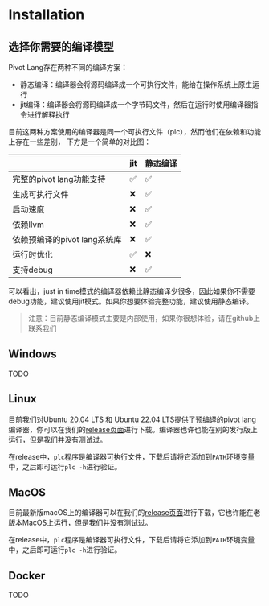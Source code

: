 # Installation

## 选择你需要的编译模型

Pivot Lang存在两种不同的编译方案：
- 静态编译：编译器会将源码编译成一个可执行文件，能给在操作系统上原生运行
- jit编译：编译器会将源码编译成一个字节码文件，然后在运行时使用编译器指令进行解释执行

目前这两种方案使用的编译器是同一个可执行文件（plc），然而他们在依赖和功能上存在一些差别，
下方是一个简单的对比图：  



|                              | jit | 静态编译 |
| ---------------------------- | --- | -------- |
| 完整的pivot lang功能支持     | ✅   | ✅         |
| 生成可执行文件               | ❌   | ✅        |
| 启动速度                     | ❌   | ✅        |
| 依赖llvm                     | ❌   | ✅        |
| 依赖预编译的pivot lang系统库 | ❌   | ✅        |
| 运行时优化                   | ✅   | ❌        |
| 支持debug                    | ❌   | ✅        |

可以看出，just in time模式的编译器依赖比静态编译少很多，因此如果你不需要debug功能，建议使用jit模式。如果你想要体验完整功能，建议使用静态编译。

> 注意：目前静态编译模式主要是内部使用，如果你很想体验，请在github上联系我们

## Windows
TODO

## Linux
目前我们对Ubuntu 20.04 LTS 和 Ubuntu 22.04 LTS提供了预编译的pivot lang编译器，你可以在我们的[release页面](https://github.com/Pivot-Studio/pivot-lang/releases)进行下载。编译器也许也能在别的发行版上运行，但是我们并没有测试过。

在release中，`plc`程序是编译器可执行文件，下载后请将它添加到`PATH`环境变量中，之后即可运行`plc -h`进行验证。



## MacOS
目前最新版macOS上的编译器可以在我们的[release页面](https://github.com/Pivot-Studio/pivot-lang/releases)进行下载，它也许能在老版本MacOS上运行，但是我们并没有测试过。  

在release中，`plc`程序是编译器可执行文件，下载后请将它添加到`PATH`环境变量中，之后即可运行`plc -h`进行验证。


## Docker
TODO
